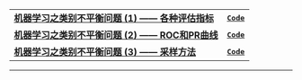 |||
|:-----|:-------|
| [**机器学习之类别不平衡问题 (1) —— 各种评估指标**](http://www.cnblogs.com/massquantity/p/8550875.html) | [<kbd>**Code**</kbd>](http://nbviewer.jupyter.org/github/massquantity/Class-Imbalance/blob/master/Code_Class_Imbalance.ipynb) |
|[**机器学习之类别不平衡问题 (2) —— ROC和PR曲线**](https://www.cnblogs.com/massquantity/p/8592091.html) | [<kbd>**Code**</kbd>](http://nbviewer.jupyter.org/github/massquantity/Class-Imbalance/blob/master/Code_Class_Imbalance.ipynb) |
| [**机器学习之类别不平衡问题 (3) —— 采样方法**](https://www.cnblogs.com/massquantity/p/9382710.html) |  [<kbd>**Code**</kbd>](https://nbviewer.jupyter.org/github/massquantity/Class-Imbalance/blob/master/Code_Sampling.ipynb)|

---
